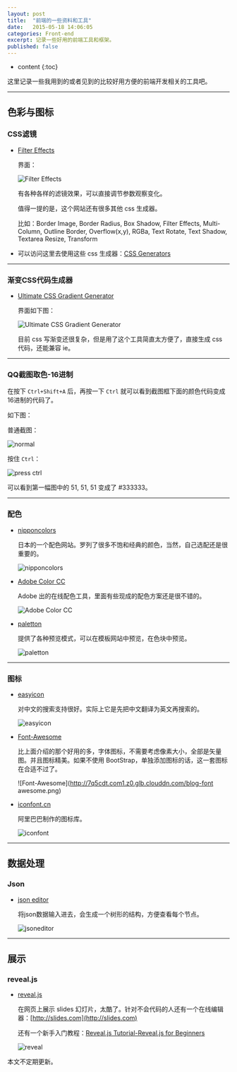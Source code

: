```yaml
---
layout: post
title:  "前端的一些资料和工具"
date:   2015-05-18 14:06:05
categories: Front-end
excerpt: 记录一些好用的前端工具和框架。
published: false
---
```


* content
{:toc}

这里记录一些我用到的或者见到的比较好用方便的前端开发相关的工具吧。

---

## 色彩与图标

### CSS滤镜

* [Filter Effects](http://www.cssreflex.com/css-generators/filter)

    界面：

    ![Filter Effects](http://7q5cdt.com1.z0.glb.clouddn.com/blog-filter.png)

    有各种各样的滤镜效果，可以直接调节参数观察变化。

    值得一提的是，这个网站还有很多其他 css 生成器。

    比如：Border Image, Border Radius, Box Shadow, Filter Effects, Multi-Column, Outline Border, Overflow(x,y), RGBa, Text Rotate, Text Shadow, Textarea Resize, Transform

* 可以访问这里去使用这些 css 生成器：[CSS Generators](http://www.cssreflex.com/css-generators/)

---

### 渐变CSS代码生成器

* [Ultimate CSS Gradient Generator](http://www.colorzilla.com/gradient-editor/)

    界面如下图：

    ![Ultimate CSS Gradient Generator](http://7q5cdt.com1.z0.glb.clouddn.com/blog-color-gradient.png)

    目前 css 写渐变还很复杂，但是用了这个工具简直太方便了，直接生成 css 代码，还能兼容 ie。

---

### QQ截图取色-16进制

在按下 `Ctrl+Shift+A` 后，再按一下 `Ctrl` 就可以看到截图框下面的颜色代码变成16进制的代码了。

如下图：

普通截图：

![normal](http://7q5cdt.com1.z0.glb.clouddn.com/blog-RBGScreenColor.png)

按住 `Ctrl`：

![press ctrl](http://7q5cdt.com1.z0.glb.clouddn.com/blog-hexSreenColor.png)

可以看到第一幅图中的 51, 51, 51 变成了 #333333。

---

### 配色

* [nipponcolors](http://nipponcolors.com/)
    
    日本的一个配色网站。罗列了很多不饱和经典的颜色，当然，自己选配还是很重要的。

    ![nipponcolors](http://7q5cdt.com1.z0.glb.clouddn.com/blog-chooseColor.png)

* [Adobe Color CC](https://color.adobe.com/zh/explore/most-popular/?time=all)
    
    Adobe 出的在线配色工具，里面有些现成的配色方案还是很不错的。

    ![Adobe Color CC](http://7q5cdt.com1.z0.glb.clouddn.com/blog-adobeColorCC.png)

* [paletton](http://paletton.com/)

    提供了各种预览模式，可以在模板网站中预览，在色块中预览。

    ![paletton](http://7q5cdt.com1.z0.glb.clouddn.com/blog-paletton.png)

---

### 图标

* [easyicon](http://www.easyicon.net/)

    对中文的搜索支持很好。实际上它是先把中文翻译为英文再搜索的。

    ![easyicon](http://7q5cdt.com1.z0.glb.clouddn.com/blog-icon.png)

* [Font-Awesome](http://fortawesome.github.io/Font-Awesome/icons/)

    比上面介绍的那个好用的多，字体图标，不需要考虑像素大小，全部是矢量图。并且图标精美。如果不使用 BootStrap，单独添加图标的话，这一套图标在合适不过了。

    ![Font-Awesome](http://7q5cdt.com1.z0.glb.clouddn.com/blog-font awesome.png)

* [iconfont.cn](http://www.iconfont.cn/)

    阿里巴巴制作的图标库。

    ![iconfont](http://7q5cdt.com1.z0.glb.clouddn.com/iconfont.png)

---

## 数据处理

### Json

* [json editor](http://braincast.nl/samples/jsoneditor/)

    将json数据输入进去，会生成一个树形的结构，方便查看每个节点。

    ![jsoneditor](http://7q5cdt.com1.z0.glb.clouddn.com/blog-json.png)

---

## 展示

### reveal.js

* [reveal.js](https://github.com/hakimel/reveal.js)

    在网页上展示 slides 幻灯片，太酷了。针对不会代码的人还有一个在线编辑器：[http://slides.com](http://slides.com)

    还有一个新手入门教程：[Reveal.js Tutorial-Reveal.js for Beginners](http://htmlcheats.com/reveal-js/reveal-js-tutorial-reveal-js-for-beginners/)
    
    ![reveal](http://7q5cdt.com1.z0.glb.clouddn.com/blog-revealjs.png)

本文不定期更新。